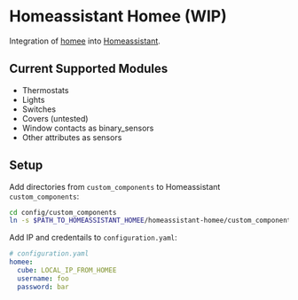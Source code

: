 # Homeassistant Homee (WIP)

Integration of [homee](https://hom.ee/) into [Homeassistant](https://www.home-assistant.io/).

## Current Supported Modules

* Thermostats
* Lights
* Switches
* Covers (untested)
* Window contacts as binary_sensors
* Other attributes as sensors

## Setup
Add directories from `custom_components` to Homeassistant `custom_components`:

````bash
cd config/custom_components
ln -s $PATH_TO_HOMEASSISTANT_HOMEE/homeassistant-homee/custom_components/home .
````

Add IP and credentails to `configuration.yaml`:

```yaml
# configuration.yaml
homee:
  cube: LOCAL_IP_FROM_HOMEE
  username: foo
  password: bar
```
